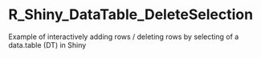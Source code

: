 # R_Shiny_DataTable_DeleteSelection
Example of interactively adding rows / deleting rows by selecting of a data.table (DT) in Shiny
